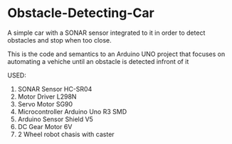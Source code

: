 # Obstacle-Detecting-Car
A simple car with a SONAR sensor integrated to it in order to detect obstacles and stop when too close.

This is the code and semantics to an Arduino UNO project that focuses on automating a vehiche until an obstacle is detected infront of it

USED:
1) SONAR Sensor HC-SR04
2) Motor Driver L298N
3) Servo Motor SG90
4) Microcontroller Arduino Uno R3 SMD
5) Arduino Sensor Shield V5
6) DC Gear Motor 6V
7) 2 Wheel robot chasis with caster
